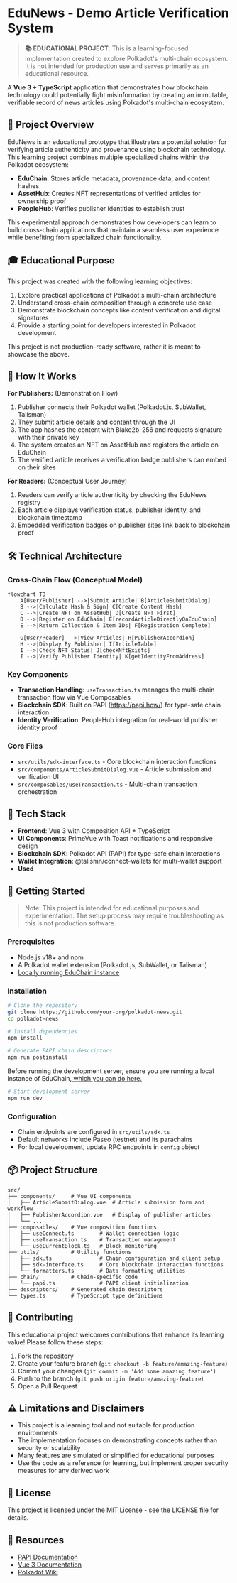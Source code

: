 # EduNews - Demo Article Verification System

> **📚 EDUCATIONAL PROJECT**: This is a learning-focused implementation created to explore Polkadot's multi-chain ecosystem. It is not intended for production use and serves primarily as an educational resource.

A **Vue 3 + TypeScript** application that demonstrates how blockchain technology could potentially fight misinformation by creating an immutable, verifiable record of news articles using Polkadot's multi-chain ecosystem.

## 📰 Project Overview

EduNews is an educational prototype that illustrates a potential solution for verifying article authenticity and provenance using blockchain technology. This learning project combines multiple specialized chains within the Polkadot ecosystem:

- **EduChain**: Stores article metadata, provenance data, and content hashes
- **AssetHub**: Creates NFT representations of verified articles for ownership proof
- **PeopleHub**: Verifies publisher identities to establish trust

This experimental approach demonstrates how developers can learn to build cross-chain applications that maintain a seamless user experience while benefiting from specialized chain functionality.

## 🎓 Educational Purpose

This project was created with the following learning objectives:

1. Explore practical applications of Polkadot's multi-chain architecture
2. Understand cross-chain composition through a concrete use case
3. Demonstrate blockchain concepts like content verification and digital signatures
4. Provide a starting point for developers interested in Polkadot development

This project is not production-ready software, rather it is meant to showcase the above.

## 🔄 How It Works

**For Publishers:** (Demonstration Flow)
1. Publisher connects their Polkadot wallet (Polkadot.js, SubWallet, Talisman)
2. They submit article details and content through the UI
3. The app hashes the content with Blake2b-256 and requests signature with their private key
4. The system creates an NFT on AssetHub and registers the article on EduChain
5. The verified article receives a verification badge publishers can embed on their sites

**For Readers:** (Conceptual User Journey)
1. Readers can verify article authenticity by checking the EduNews registry
2. Each article displays verification status, publisher identity, and blockchain timestamp
3. Embedded verification badges on publisher sites link back to blockchain proof

## 🛠️ Technical Architecture

### Cross-Chain Flow (Conceptual Model)

```mermaid
flowchart TD
    A[User/Publisher] -->|Submit Article| B[ArticleSubmitDialog]
    B -->|Calculate Hash & Sign| C[Create Content Hash]
    C -->|Create NFT on AssetHub| D[Create NFT First]
    D -->|Register on EduChain| E[recordArticleDirectlyOnEduChain]
    E -->|Return Collection & Item IDs| F[Registration Complete]
    
    G[User/Reader] -->|View Articles| H[PublisherAccordion]
    H -->|Display By Publisher| I[ArticleTable]
    I -->|Check NFT Status| J[checkNftExists]
    I -->|Verify Publisher Identity| K[getIdentityFromAddress]
```

### Key Components
- **Transaction Handling**: `useTransaction.ts` manages the multi-chain transaction flow via Vue Composables
- **Blockchain SDK**: Built on PAPI (https://papi.how/) for type-safe chain interaction
- **Identity Verification**: PeopleHub integration for real-world publisher identity proof

### Core Files
- `src/utils/sdk-interface.ts` - Core blockchain interaction functions
- `src/components/ArticleSubmitDialog.vue` - Article submission and verification UI
- `src/composables/useTransaction.ts` - Multi-chain transaction orchestration

## 🧩 Tech Stack

- **Frontend**: Vue 3 with Composition API + TypeScript
- **UI Components**: PrimeVue with Toast notifications and responsive design
- **Blockchain SDK**: Polkadot API (PAPI) for type-safe chain interactions
- **Wallet Integration**: @talismn/connect-wallets for multi-wallet support
- **Used** 

## 🚀 Getting Started

> Note: This project is intended for educational purposes and experimentation. The setup process may require troubleshooting as this is not production software.

### Prerequisites
- Node.js v18+ and npm
- A Polkadot wallet extension (Polkadot.js, SubWallet, or Talisman)
- [Locally running EduChain instance](https://github.com/w3f/educhain?tab=readme-ov-file#local-development-chain)

### Installation
```bash
# Clone the repository
git clone https://github.com/your-org/polkadot-news.git
cd polkadot-news

# Install dependencies
npm install

# Generate PAPI chain descriptors
npm run postinstall
```

Before running the development server, ensure you are running a local instance of EduChain,[ which you can do here.](https://github.com/w3f/educhain?tab=readme-ov-file#local-development-chain)

```sh
# Start development server
npm run dev
```

### Configuration
- Chain endpoints are configured in `src/utils/sdk.ts`
- Default networks include Paseo (testnet) and its parachains
- For local development, update RPC endpoints in `config` object

## 📦 Project Structure

```
src/
├── components/     # Vue UI components
│   ├── ArticleSubmitDialog.vue  # Article submission form and workflow
│   ├── PublisherAccordion.vue   # Display of publisher articles
│   └── ...
├── composables/    # Vue composition functions
│   ├── useConnect.ts        # Wallet connection logic
│   ├── useTransaction.ts    # Transaction management
│   └── useCurrentBlock.ts   # Block monitoring
├── utils/          # Utility functions
│   ├── sdk.ts               # Chain configuration and client setup
│   ├── sdk-interface.ts     # Core blockchain interaction functions
│   └── formatters.ts        # Data formatting utilities
├── chain/          # Chain-specific code
│   └── papi.ts              # PAPI client initialization
├── descriptors/    # Generated chain descriptors
└── types.ts        # TypeScript type definitions
```

## 🤝 Contributing

This educational project welcomes contributions that enhance its learning value! Please follow these steps:

1. Fork the repository
2. Create your feature branch (`git checkout -b feature/amazing-feature`)
3. Commit your changes (`git commit -m 'Add some amazing feature'`)
4. Push to the branch (`git push origin feature/amazing-feature`)
5. Open a Pull Request

## ⚠️ Limitations and Disclaimers

- This project is a learning tool and not suitable for production environments
- The implementation focuses on demonstrating concepts rather than security or scalability
- Many features are simulated or simplified for educational purposes
- Use the code as a reference for learning, but implement proper security measures for any derived work

## 📄 License

This project is licensed under the MIT License - see the LICENSE file for details.

## 🔗 Resources

- [PAPI Documentation](https://papi.how/)
- [Vue 3 Documentation](https://vuejs.org/)
- [Polkadot Wiki](https://wiki.polkadot.network/)